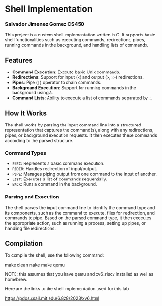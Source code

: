 # Shell Implementation
### Salvador Jimenez Gomez  CS450

This project is a custom shell implementation written in C. It supports basic shell functionalities such as executing commands, redirections, pipes, running commands in the background, and handling lists of commands.

## Features

- **Command Execution**: Execute basic Unix commands.
- **Redirections**: Support for input (`<`) and output (`>`, `>>`) redirections.
- **Pipes**: Pipe (`|`) operator to chain commands.
- **Background Execution**: Support for running commands in the background using `&`.
- **Command Lists**: Ability to execute a list of commands separated by `;`.

## How It Works

The shell works by parsing the input command line into a structured representation that captures the command(s), along with any redirections, pipes, or background execution requests. It then executes these commands according to the parsed structure.

### Command Types

- `EXEC`: Represents a basic command execution.
- `REDIR`: Handles redirection of input/output.
- `PIPE`: Manages piping output from one command to the input of another.
- `LIST`: Executes a list of commands sequentially.
- `BACK`: Runs a command in the background.

### Parsing and Execution

The shell parses the input command line to identify the command type and its components, such as the command to execute, files for redirection, and commands to pipe. Based on the parsed command type, it then executes the appropriate action, such as running a process, setting up pipes, or handling file redirections.

## Compilation

To compile the shell, use the following command:

make clean
make
make qemu

NOTE: this assumes that you have qemu and xv6_riscv installed as well as homebrew. 

Here are the links to the shell implementation used for this lab

https://pdos.csail.mit.edu/6.828/2023/xv6.html



